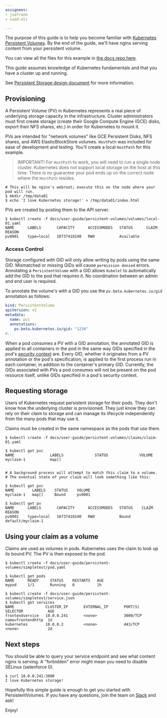 ```yaml
---
assignees:
- jsafrane
- saad-ali

---
```


The purpose of this guide is to help you become familiar with [Kubernetes Persistent Volumes](/docs/user-guide/persistent-volumes/).  By the end of the guide, we'll have
nginx serving content from your persistent volume.

You can view all the files for this example in [the docs repo
here](https://github.com/kubernetes/kubernetes.github.io/tree/release-1.4/docs/user-guide/persistent-volumes).

This guide assumes knowledge of Kubernetes fundamentals and that you have a cluster up and running.

See [Persistent Storage design document](https://github.com/kubernetes/kubernetes/blob/release-1.4/docs/design/persistent-storage.md) for more information.

## Provisioning

A Persistent Volume (PV) in Kubernetes represents a real piece of underlying storage capacity in the infrastructure.  Cluster administrators
must first create storage (create their Google Compute Engine (GCE) disks, export their NFS shares, etc.) in order for Kubernetes to mount it.

PVs are intended for "network volumes" like GCE Persistent Disks, NFS shares, and AWS ElasticBlockStore volumes.  `HostPath` was included
for ease of development and testing.  You'll create a local `HostPath` for this example.

> IMPORTANT! For `HostPath` to work, you will need to run a single node cluster.  Kubernetes does not
support local storage on the host at this time.  There is no guarantee your pod ends up on the correct node where the `HostPath` resides.

```shell
# This will be nginx's webroot; execute this on the node where your pod will run.
$ mkdir /tmp/data01
$ echo 'I love Kubernetes storage!' > /tmp/data01/index.html
```

PVs are created by posting them to the API server.

```shell
$ kubectl create -f docs/user-guide/persistent-volumes/volumes/local-01.yaml
NAME      LABELS       CAPACITY      ACCESSMODES   STATUS      CLAIM     REASON
pv0001    type=local   10737418240   RWO           Available 
```

### Access Control
Storage configured with GID will only allow writing by pods using the same GID.
Mismatched or missing GIDs will cause `permission denied` errors. Annotating a
`PersistentVolume` with a GID allows `Kubelet` to automatically add the GID to
the pod that requires it. No coordination between an admin and end user is 
required.

To annotate the volume's with a GID you use the `pv.beta.kubernetes.io/gid`
annotation as follows:

```yaml
kind: PersistentVolume
apiVersion: v1
metadata:
  name: pv1
  annotations:
    pv.beta.kubernetes.io/gid: "1234"
#...
```

When a pod consumes a PV with a GID annotation, the annotated GID is applied to
all containers in the pod in the same way GIDs specified in the pod's 
[security context](/docs/user-guide/security-context/) are. Every GID, whether
it originates from a PV annotation or the pod's specification, is applied to
the first process run in each container, in addition to the container's primary
GID. Currently, the GIDs associated with PVs a pod consumes will not be present
on the pod resource itself, unlike GIDs specified in a pod's security context.

## Requesting storage

Users of Kubernetes request persistent storage for their pods.  They don't know how the underlying cluster is provisioned.
They just know they can rely on their claim to storage and can manage its lifecycle independently from the many pods that may use it.

Claims must be created in the same namespace as the pods that use them.

```shell
$ kubectl create -f docs/user-guide/persistent-volumes/claims/claim-01.yaml

$ kubectl get pvc
NAME                LABELS              STATUS              VOLUME
myclaim-1           map[]                                   
           
           
# A background process will attempt to match this claim to a volume.
# The eventual state of your claim will look something like this:

$ kubectl get pvc
NAME        LABELS    STATUS    VOLUME
myclaim-1   map[]     Bound     pv0001

$ kubectl get pv
NAME      LABELS       CAPACITY      ACCESSMODES   STATUS    CLAIM               REASON
pv0001    type=local   10737418240   RWO           Bound     default/myclaim-1 
```

## Using your claim as a volume

Claims are used as volumes in pods.  Kubernetes uses the claim to look up its bound PV.  The PV is then exposed to the pod.

```shell
$ kubectl create -f docs/user-guide/persistent-volumes/simpletest/pod.yaml

$ kubectl get pods
NAME      READY     STATUS    RESTARTS   AGE
mypod     1/1       Running   0          1h

$ kubectl create -f docs/user-guide/persistent-volumes/simpletest/service.json
$ kubectl get services
NAME              CLUSTER_IP       EXTERNAL_IP       PORT(S)       SELECTOR           AGE
frontendservice   10.0.0.241       <none>            3000/TCP      name=frontendhttp  1d
kubernetes        10.0.0.2         <none>            443/TCP       <none>             2d
```

## Next steps

You should be able to query your service endpoint and see what content nginx is serving.  A "forbidden" error might mean you
need to disable SELinux (setenforce 0).

```shell
$ curl 10.0.0.241:3000
I love Kubernetes storage!
```

Hopefully this simple guide is enough to get you started with PersistentVolumes.  If you have any questions, join the team on [Slack](/docs/troubleshooting/#slack) and ask!

Enjoy!
